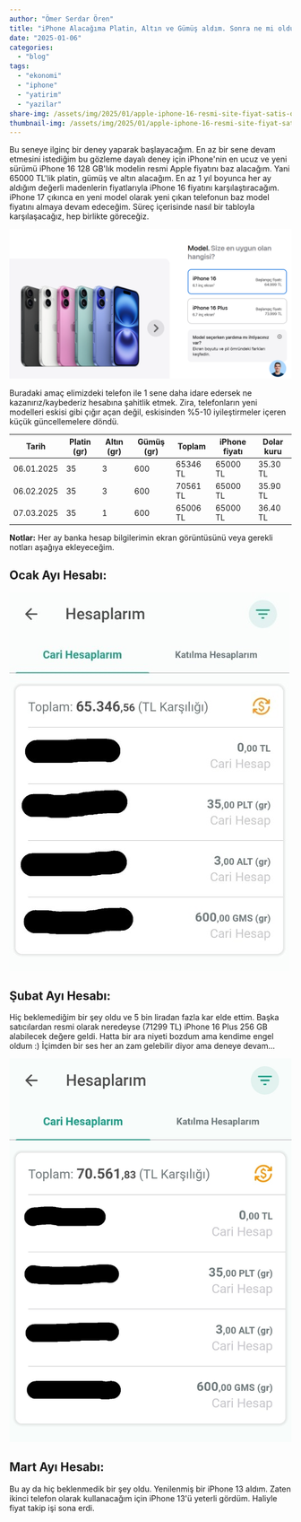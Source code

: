 ```yaml
---
author: "Ömer Serdar Ören"
title: "iPhone Alacağıma Platin, Altın ve Gümüş aldım. Sonra ne mi oldu?"
date: "2025-01-06"
categories: 
  - "blog"
tags: 
  - "ekonomi"
  - "iphone"
  - "yatirim"
  - "yazilar"
share-img: /assets/img/2025/01/apple-iphone-16-resmi-site-fiyat-satis-ocak-2025-1.png
thumbnail-img: /assets/img/2025/01/apple-iphone-16-resmi-site-fiyat-satis-ocak-2025-1.png
---
```


Bu seneye ilginç bir deney yaparak başlayacağım. En az bir sene devam etmesini istediğim bu gözleme dayalı deney için iPhone'nin en ucuz ve yeni sürümü iPhone 16 128 GB'lık modelin resmi Apple fiyatını baz alacağım. Yani 65000 TL'lik platin, gümüş ve altın alacağım. En az 1 yıl boyunca her ay aldığım değerli madenlerin fiyatlarıyla iPhone 16 fiyatını karşılaştıracağım. iPhone 17 çıkınca en yeni model olarak yeni çıkan telefonun baz model fiyatını almaya devam edeceğim. Süreç içerisinde nasıl bir tabloyla karşılaşacağız, hep birlikte göreceğiz.

![](/assets/img/2025/01/apple-iphone-16-resmi-site-fiyat-satis-ocak-2025-1.png)

Buradaki amaç elimizdeki telefon ile 1 sene daha idare edersek ne kazanırız/kaybederiz hesabına şahitlik etmek. Zira, telefonların yeni modelleri eskisi gibi çığır açan değil, eskisinden %5-10 iyileştirmeler içeren küçük güncellemelere döndü.

| Tarih | Platin (gr) | Altın (gr) | Gümüş (gr) | Toplam | iPhone fiyatı | Dolar kuru |
| --- | --- | --- | --- | --- | --- | --- |
| 06.01.2025 | 35 | 3 | 600 | 65346 TL | 65000 TL | 35.30 TL |
| 06.02.2025 | 35 | 3 | 600 | 70561 TL | 65000 TL | 35.90 TL |
| 07.03.2025 | 35 | 1 | 600 | 65006 TL | 65000 TL | 36.40 TL |


**Notlar:** Her ay banka hesap bilgilerimin ekran görüntüsünü veya gerekli notları aşağıya ekleyeceğim.

## **Ocak Ayı Hesabı:**

![](/assets/img/2025/01/2025-ocak-banka-hesap-yatirim-iphone-karsilastirma-platin-altin-gumus-1.jpg)

## **Şubat Ayı Hesabı:**

Hiç beklemediğim bir şey oldu ve 5 bin liradan fazla kar elde ettim. Başka satıcılardan resmi olarak neredeyse (71299 TL) iPhone 16 Plus 256 GB alabilecek değere geldi. Hatta bir ara niyeti bozdum ama kendime engel oldum :) İçimden bir ses her an zam gelebilir diyor ama deneye devam...

![](/assets/img/2025/02/2025-subat-banka-hesap-yatirim-iphone-karsilastirma-platin-altin-gumus.jpg)

## Mart Ayı Hesabı:

Bu ay da hiç beklenmedik bir şey oldu. Yenilenmiş bir iPhone 13 aldım. Zaten ikinci telefon olarak kullanacağım için iPhone 13'ü yeterli gördüm. Haliyle fiyat takip işi sona erdi.
